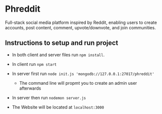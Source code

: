# Phreddit
Full-stack social media platform inspired by Reddit, enabling users to create accounts, post content, comment, upvote/downvote, and join communities.

## Instructions to setup and run project
- In both client and server files run ```npm install```.

- In client run ```npm start```
- In server first run ```node init.js 'mongodb://127.0.0.1:27017/phreddit'```
    - The command line will propmt you to create an admin user afterwards
- In server then run ```nodemon server.js```

- The Website will be located at ```localhost:3000```
